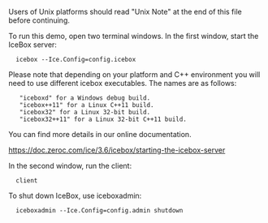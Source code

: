 Users of Unix platforms should read "Unix Note" at the end of this
file before continuing.

To run this demo, open two terminal windows. In the first window,
start the IceBox server:

      icebox --Ice.Config=config.icebox

Please note that depending on your platform and C++ environment
you will need to use different icebox executables. The names are
as follows:

       "iceboxd" for a Windows debug build.
       "icebox++11" for a Linux C++11 build.
       "icebox32" for a Linux 32-bit build.
       "icebox32++11" for a Linux 32-bit C++11 build.

You can find more details in our online documentation.

https://doc.zeroc.com/ice/3.6/icebox/starting-the-icebox-server

In the second window, run the client:

      client

To shut down IceBox, use iceboxadmin:

      iceboxadmin --Ice.Config=config.admin shutdown
